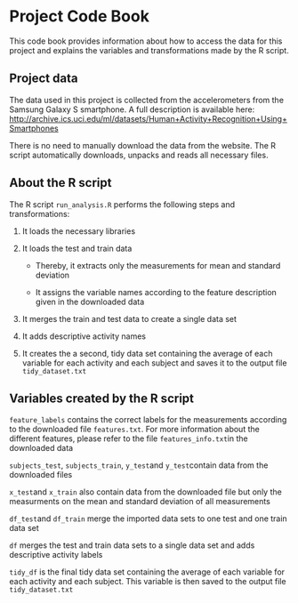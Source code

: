 # Project Code Book

This code book provides information about how to access the data for this project and explains the variables and transformations made by the R script.


## Project data

The data used in this project is collected from the accelerometers from the Samsung Galaxy S smartphone. A full description is available here: <http://archive.ics.uci.edu/ml/datasets/Human+Activity+Recognition+Using+Smartphones>

There is no need to manually download the data from the website. The R script automatically downloads, unpacks and reads all necessary files.


## About the R script

The R script `run_analysis.R` performs the following steps and transformations:

1.  It loads the necessary libraries

2.  It loads the test and train data

    -   Thereby, it extracts only the measurements for mean and standard deviation

    -   It assigns the variable names according to the feature description given in the downloaded data

3.  It merges the train and test data to create a single data set

4.  It adds descriptive activity names

5.  It creates the a second, tidy data set containing the average of each variable for each activity and each subject and saves it to the output file `tidy_dataset.txt`


## Variables created by the R script

`feature_labels` contains the correct labels for the measurements according to the downloaded file `features.txt`. For more information about the different features, please refer to the file `features_info.txt`in the downloaded data

`subjects_test`, `subjects_train`, `y_test`and `y_test`contain data from the downloaded files

`x_test`and `x_train` also contain data from the downloaded file but only the measurments on the mean and standard deviation of all measurements

`df_test`and `df_train` merge the imported data sets to one test and one train data set

`df` merges the test and train data sets to a single data set and adds descriptive activity labels

`tidy_df` is the final tidy data set containing the average of each variable for each activity and each subject. This variable is then saved to the output file `tidy_dataset.txt`

